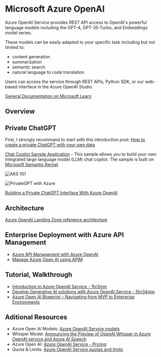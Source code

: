 # Microsoft Azure OpenAI

Azure OpenAI Service provides REST API access to OpenAI's powerful language models including the GPT-4, GPT-35-Turbo, and Embeddings model series.

These models can be easily adapted to your specific task including but not limited to:

- content generation
- summarization
- semantic search
- natural language to code translation

Users can access the service through REST APIs, Python SDK, or our web-based interface in the Azure OpenAI Studio.

[General Documentation on Microsoft Learn](https://learn.microsoft.com/en-us/azure/ai-services/openai/)

## Overview

## Private ChatGPT

First, I strongly recommand to start with this introduction post: [How to create a private ChatGPT with your own data](https://medium.com/@imicknl/how-to-create-a-private-chatgpt-with-your-own-data-15754e6378a1)

[Chat Copilot Sample Application](https://github.com/microsoft/semantic-kernel) - This sample allows you to build your own integrated large language model (LLM) chat copilot. The sample is built on [Microsoft Semantic Kernel](https://learn.microsoft.com/en-us/semantic-kernel/overview/).

![AKS 101](https://camo.githubusercontent.com/db6af42498ba3e603ce6ac38f5ab124708ac1c25b48114108889c979baae7f67/68747470733a2f2f6c6561726e2e6d6963726f736f66742e636f6d2f656e2d75732f73656d616e7469632d6b65726e656c2f6d656469612f636861742d636f70696c6f742d696e2d616374696f6e2e676966)

![PrivateGPT with Azure](https://techcommunity.microsoft.com/t5/image/serverpage/image-id/487496iA87525AA8B2197EE/image-size/large?v=v2&px=999)

[Building a Private ChatGPT Interface With Azure OpenAI](https://techcommunity.microsoft.com/t5/azure-architecture-blog/building-a-private-chatgpt-interface-with-azure-openai/ba-p/3869522)

## Architecture

[Azure OpenAI Landing Zone reference architecture](https://techcommunity.microsoft.com/t5/azure-architecture-blog/azure-openai-landing-zone-reference-architecture/ba-p/3882102)

## Enterprise Deployment with Azure API Management

- [Azure API Management with Azure OpenAI](https://github.com/pascalvanderheiden/ais-apim-openai)
- [Manage Azure Open AI using APIM](https://github.com/microsoft/AzureOpenAI-with-APIM#azure-commercial-api-management-to-azure-open-ai-with-private-endpoints)

## Tutorial, Walkthrough

- [Introduction to Azure OpenAI Service - 1hr3min](https://learn.microsoft.com/en-us/training/modules/explore-azure-openai/?ns-enrollment-type=Collection&ns-enrollment-id=4oefo3dozy48y)
- [Develop Generative AI solutions with Azure OpenAI Service - 5hr34min](https://learn.microsoft.com/en-us/training/paths/develop-ai-solutions-azure-openai/)
- [Azure Open AI Blueprint – Navigating from MVP to Enterprise Environments](https://www.floriankitterer.com/post/your-azure-openai-blueprint-navigating-from-mvp-to-enterprise-environments)

## Aditional Resources

- Azure Open Ai Models: [Azure OpenAI Service models](https://learn.microsoft.com/en-us/azure/ai-services/openai/concepts/models#model-summary-table-and-region-availability)
- Whisper Model: [Announcing the Preview of OpenAI Whisper in Azure OpenAI service and Azure AI Speech](https://techcommunity.microsoft.com/t5/azure-ai-services-blog/announcing-the-preview-of-openai-whisper-in-azure-openai-service/ba-p/3928388)
- Azure Open AI: [Azure OpenAI Service - Pricing](https://azure.microsoft.com/en-us/pricing/details/cognitive-services/openai-service/)
- Quota & Limits: [Azure OpenAI Service quotas and limits](https://learn.microsoft.com/en-us/azure/ai-services/openai/quotas-limits)

